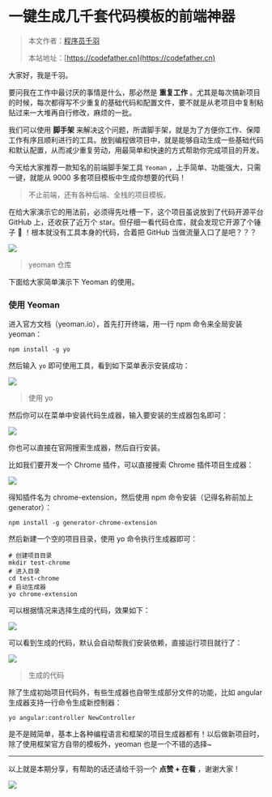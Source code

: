# 一键生成几千套代码模板的前端神器

> 本文作者：[程序员千羽](https://yuyuanweb.feishu.cn/wiki/Abldw5WkjidySxkKxU2cQdAtnah)
>
> 本站地址：[https://codefather.cn](https://codefather.cn)

大家好，我是千羽。

要问我在工作中最讨厌的事情是什么，那必然是 **重复工作** 。尤其是每次搞新项目的时候，每次都得写不少重复的基础代码和配置文件，要不就是从老项目中复制粘贴过来一大堆再自行修改，麻烦的一批。

我们可以使用 **脚手架** 来解决这个问题，所谓脚手架，就是为了方便你工作、保障工作有序且顺利进行的工具。放到编程做项目中，就是能够自动生成一些基础代码和默认配置，从而减少重复劳动，用最简单和快速的方式帮助你完成项目的开发。

今天给大家推荐一款知名的前端脚手架工具 `Yeoman` ，上手简单、功能强大，只需一键，就能从 9000 多套项目模板中生成你想要的代码！

> 不止前端，还有各种后端、全栈的项目模板。

在给大家演示它的用法前，必须得先吐槽一下，这个项目虽说放到了代码开源平台 GitHub 上，还收获了近万个 star。但仔细一看代码仓库，就会发现它开源了个锤子 🔨 ！根本就没有工具本身的代码，合着把 GitHub 当做流量入口了是吧？？？

![](https://pic.yupi.icu/5563/202311090921471.png)

> yeoman 仓库

下面给大家简单演示下 Yeoman 的使用。

### 使用 Yeoman

进入官方文档（yeoman.io），首先打开终端，用一行 npm 命令来全局安装 yeoman：

```
npm install -g yo
```

然后输入 `yo` 即可使用工具，看到如下菜单表示安装成功：

![](https://pic.yupi.icu/5563/202311090921433.png)

> 使用 yo

然后你可以在菜单中安装代码生成器，输入要安装的生成器包名即可：

![](https://pic.yupi.icu/5563/202311090921392.png)

你也可以直接在官网搜索生成器，然后自行安装。

比如我们要开发一个 Chrome 插件，可以直接搜索 Chrome 插件项目生成器：

![](https://pic.yupi.icu/5563/202311090921461.png)

得知插件名为 chrome-extension，然后使用 npm 命令安装（记得名称前加上 generator）：

```
npm install -g generator-chrome-extension
```

然后新建一个空的项目目录，使用 yo 命令执行生成器即可：

```
# 创建项目目录
mkdir test-chrome
# 进入目录
cd test-chrome
# 启动生成器
yo chrome-extension
```

可以根据情况来选择生成的代码，效果如下：

![](https://pic.yupi.icu/5563/202311090921444.png)

可以看到生成的代码，默认会自动帮我们安装依赖，直接运行项目就行了：

![](https://pic.yupi.icu/5563/202311090921440.png)

> 生成的代码

除了生成初始项目代码外，有些生成器也自带生成部分文件的功能，比如 angular 生成器支持一行命令生成新控制器：

```
yo angular:controller NewController
```

是不是贼简单，基本上各种编程语言和框架的项目生成器都有！以后做新项目时，除了使用框架官方自带的模板外，yeoman 也是一个不错的选择~



------


以上就是本期分享，有帮助的话还请给千羽一个 **点赞 + 在看** ，谢谢大家！

![](https://pic.yupi.icu/5563/202311090921815.png)